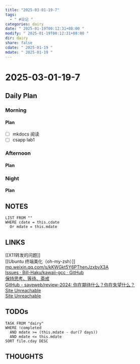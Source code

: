 ```yaml
---
title: "2025-03-01-19-7"
tags:
  - " #日记 "
categories: dairy
date: " 2025-01-19T00:12:31+08:00 "
modify: " 2025-01-19T00:12:31+08:00 "
dir: dairy
share: false
cdate: " 2025-01-19 "
mdate: " 2025-01-19 "
---
```


# 2025-03-01-19-7

## Daily Plan

### Morning

#### Plan

- [ ] mkdocs 阅读
- [ ] csapp lab1

### Afternoon

#### Plan

### Night

#### Plan

## NOTES

```dataview
LIST FROM "" 
WHERE cdate = this.cdate
  Or mdate = this.mdate
```

## LINKS

[[X11转发的问题]]  
[[Ubuntu 终端美化（oh-my-zsh）]]  
[mp.weixin.qq.com/s/kKWGkt5Y6PThenJzxbyX3A](https://mp.weixin.qq.com/s/kKWGkt5Y6PThenJzxbyX3A)  
[Issues · Bill-Haku/kawaii-gcc · GitHub](https://github.com/Bill-Haku/kawaii-gcc/issues)  
[保持思考、等待、斋戒](https://polebug.github.io/)  
[GitHub - saveweb/review-2024: 你在期待什么？你在失望什么？](https://github.com/saveweb/review-2024?tab=readme-ov-file)  
[Site Unreachable](https://zhuanlan.zhihu.com/p/704782858)  
[Site Unreachable](https://zhuanlan.zhihu.com/p/647940948)

## TODOs

```dataview
TASK FROM "dairy"
WHERE !completed
  AND mdate >= (this.mdate - dur(7 days))
  AND mdate <= this.mdate
SORT file.cday DESC
```

## THOUGHTS
